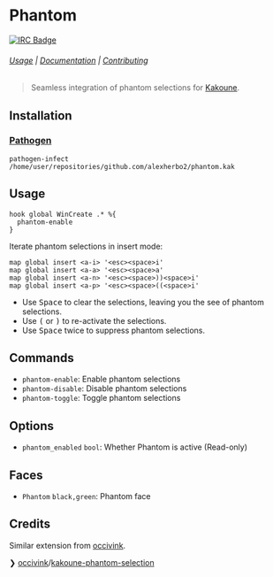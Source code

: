 # Phantom

[![IRC Badge]][IRC]

###### [Usage] | [Documentation] | [Contributing]

> Seamless integration of phantom selections for [Kakoune].

## Installation

### [Pathogen]

``` kak
pathogen-infect /home/user/repositories/github.com/alexherbo2/phantom.kak
```

## Usage

``` kak
hook global WinCreate .* %{
  phantom-enable
}
```

Iterate phantom selections in insert mode:

``` kak
map global insert <a-i> '<esc><space>i'
map global insert <a-a> '<esc><space>a'
map global insert <a-n> '<esc><space>))<space>i'
map global insert <a-p> '<esc><space>((<space>i'
```

- Use <kbd>Space</kbd> to clear the selections, leaving you the see of phantom selections.
- Use <kbd>(</kbd> or <kbd>)</kbd> to re-activate the selections.
- Use <kbd>Space</kbd> twice to suppress phantom selections.

## Commands

- `phantom-enable`: Enable phantom selections
- `phantom-disable`: Disable phantom selections
- `phantom-toggle`: Toggle phantom selections

## Options

- `phantom_enabled` `bool`: Whether Phantom is active (Read-only)

## Faces

- `Phantom` `black,green`: Phantom face

## Credits

Similar extension from [occivink].

❯ [occivink]/[kakoune-phantom-selection]

[Kakoune]: https://kakoune.org
[IRC]: https://webchat.freenode.net?channels=kakoune
[IRC Badge]: https://img.shields.io/badge/IRC-%23kakoune-blue.svg
[Usage]: #usage
[Documentation]: #commands
[Contributing]: CONTRIBUTING
[Pathogen]: https://github.com/alexherbo2/pathogen.kak
[occivink]: https://github.com/occivink
[kakoune-phantom-selection]: https://github.com/occivink/kakoune-phantom-selection
